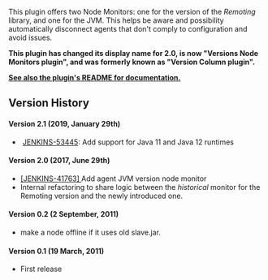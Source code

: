 This plugin offers two Node Monitors: one for the version of the
*Remoting* library, and one for the JVM. This helps be aware and
possibility automatically disconnect agents that don't comply to
configuration and avoid issues.

**This plugin has changed its display name for 2.0, is now "Versions
Node Monitors plugin", and was formerly known as "Version Column
plugin".**

**[See also the plugin's README for
documentation.](https://github.com/jenkinsci/versioncolumn-plugin/blob/master/README.adoc)**

## Version History

#### Version 2.1 (2019, January 29th)

-    [JENKINS-53445](https://issues.jenkins-ci.org/browse/JENKINS-53445):
    Add support for Java 11 and Java 12 runtimes

#### Version 2.0 (2017, June 29th)

-   [\[JENKINS-41763\] ](https://issues.jenkins-ci.org/browse/JENKINS-41763)Add
    agent JVM version node monitor
-   Internal refactoring to share logic between the *historical* monitor
    for the Remoting version and the newly introduced one.

#### Version 0.2 (2 September, 2011)

-   make a node offline if it uses old slave.jar.

#### Version 0.1 (19 March, 2011)

-   First release
